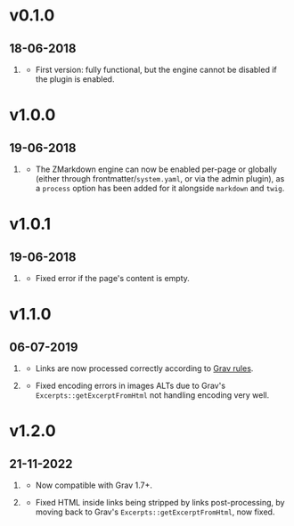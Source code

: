 # v0.1.0
##  18-06-2018

1. [](#new)
    * First version: fully functional, but the engine cannot be disabled if the plugin is enabled.

# v1.0.0
## 19-06-2018

1. [](#new)
    * The ZMarkdown engine can now be enabled per-page or globally (either through frontmatter/`system.yaml`, or via the admin plugin), as a `process` option has been added for it alongside `markdown` and `twig`.

# v1.0.1
## 19-06-2018

1. [](#bugfix)
    * Fixed error if the page's content is empty.

# v1.1.0
## 06-07-2019

1. [](#new)
    * Links are now processed correctly according to [Grav rules](https://learn.getgrav.org/16/content/linking).

2. [](#bugfix)
    * Fixed encoding errors in images ALTs due to Grav's `Excerpts::getExcerptFromHtml` not handling encoding very well.

# v1.2.0
## 21-11-2022

1. [](#new)
   * Now compatible with Grav 1.7+.

2. [](#bugfix)
   * Fixed HTML inside links being stripped by links post-processing, by moving back to Grav's `Excerpts::getExcerptFromHtml`, now fixed.
